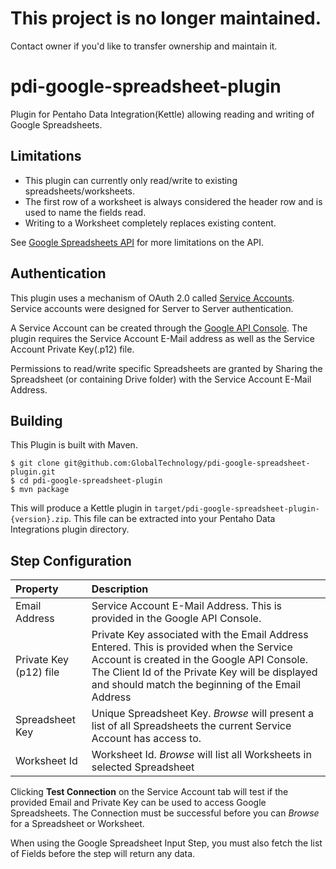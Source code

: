 # This project is no longer maintained.
Contact owner if you'd like to transfer ownership and maintain it.

pdi-google-spreadsheet-plugin
=============================

Plugin for Pentaho Data Integration(Kettle) allowing reading and writing of Google Spreadsheets.

Limitations
-----------
* This plugin can currently only read/write to existing spreadsheets/worksheets.
* The first row of a worksheet is always considered the header row and is used to name the fields read.
* Writing to a Worksheet completely replaces existing content.

See [Google Spreadsheets API](https://developers.google.com/google-apps/spreadsheets/) for more limitations on the API.

Authentication
--------------
This plugin uses a mechanism of OAuth 2.0 called [Service Accounts](https://developers.google.com/accounts/docs/OAuth2ServiceAccount).
Service accounts were designed for Server to Server authentication.

A Service Account can be created through the [Google API Console](https://code.google.com/apis/console). The plugin
requires the Service Account E-Mail address as well as the Service Account Private Key(.p12) file.

Permissions to read/write specific Spreadsheets are granted by Sharing the Spreadsheet (or containing Drive folder)
with the Service Account E-Mail Address.

Building
--------
This Plugin is built with Maven.
```
$ git clone git@github.com:GlobalTechnology/pdi-google-spreadsheet-plugin.git
$ cd pdi-google-spreadsheet-plugin
$ mvn package
```

This will produce a Kettle plugin in `target/pdi-google-spreadsheet-plugin-{version}.zip`.
This file can be extracted into your Pentaho Data Integrations plugin directory.

Step Configuration
------------------
| Property               | Description |
|:-----------------------|:------------|
| Email Address          | Service Account E-Mail Address. This is provided in the Google API Console. |
| Private Key (p12) file | Private Key associated with the Email Address Entered. This is provided when the Service Account is created in the Google API Console. The Client Id of the Private Key will be displayed and should match the beginning of the Email Address |
| Spreadsheet Key        | Unique Spreadsheet Key. *Browse* will present a list of all Spreadsheets the current Service Account has access to. |
| Worksheet Id           | Worksheet Id. *Browse* will list all Worksheets in selected Spreadsheet  |

Clicking **Test Connection** on the Service Account tab will test if the provided Email and Private Key can be used to access Google Spreadsheets.
The Connection must be successful before you can *Browse* for a Spreadsheet or Worksheet.

When using the Google Spreadsheet Input Step, you must also fetch the list of Fields before the step will return any data.
